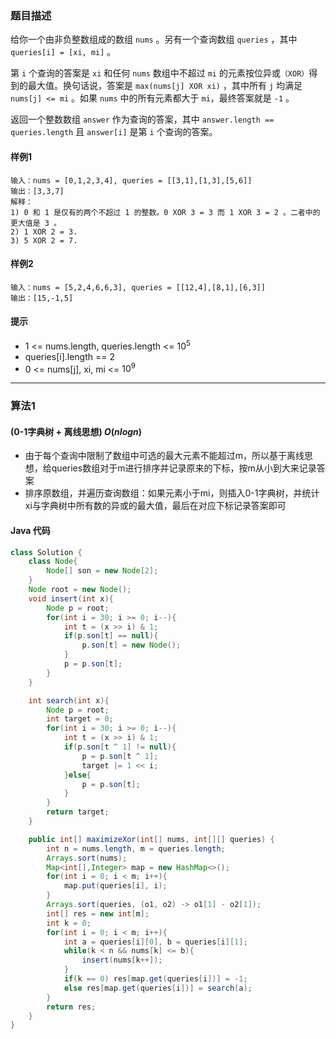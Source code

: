 ### 题目描述

给你一个由非负整数组成的数组 `nums` 。另有一个查询数组 `queries` ，其中 `queries[i] = [xi, mi]` 。

第 `i` 个查询的答案是 `xi` 和任何 `nums` 数组中不超过 `mi` 的元素按位异或`（XOR）`得到的最大值。换句话说，答案是 `max(nums[j] XOR xi)` ，其中所有 `j` 均满足 `nums[j] <= mi` 。如果 `nums` 中的所有元素都大于 `mi`，最终答案就是 `-1` 。

返回一个整数数组 `answer` 作为查询的答案，其中 `answer.length == queries.length` 且 `answer[i]` 是第 `i` 个查询的答案。

#### 样例1

```
输入：nums = [0,1,2,3,4], queries = [[3,1],[1,3],[5,6]]
输出：[3,3,7]
解释：
1) 0 和 1 是仅有的两个不超过 1 的整数。0 XOR 3 = 3 而 1 XOR 3 = 2 。二者中的更大值是 3 。
2) 1 XOR 2 = 3.
3) 5 XOR 2 = 7.
```

#### 样例2
```
输入：nums = [5,2,4,6,6,3], queries = [[12,4],[8,1],[6,3]]
输出：[15,-1,5]
```

#### 提示
* 1 <= nums.length, queries.length <= $10^5$
* queries[i].length == 2
* 0 <= nums[j], xi, mi <= $10^9$


----------

### 算法1
#### (0-1字典树 + 离线思想)  $O(nlogn)$
* 由于每个查询中限制了数组中可选的最大元素不能超过m，所以基于离线思想，给queries数组对于m进行排序并记录原来的下标，按m从小到大来记录答案
* 排序原数组，并遍历查询数组：如果元素小于mi，则插入0-1字典树，并统计xi与字典树中所有数的异或的最大值，最后在对应下标记录答案即可


#### Java 代码
```java
class Solution {
    class Node{
        Node[] son = new Node[2];
    }
    Node root = new Node();
    void insert(int x){
        Node p = root;
        for(int i = 30; i >= 0; i--){
            int t = (x >> i) & 1;
            if(p.son[t] == null){
                p.son[t] = new Node();
            }
            p = p.son[t];
        }
    }

    int search(int x){
        Node p = root;
        int target = 0;
        for(int i = 30; i >= 0; i--){
            int t = (x >> i) & 1;
            if(p.son[t ^ 1] != null){
                p = p.son[t ^ 1];
                target |= 1 << i;
            }else{
                p = p.son[t];
            }
        }
        return target;
    }

    public int[] maximizeXor(int[] nums, int[][] queries) {
        int n = nums.length, m = queries.length;
        Arrays.sort(nums);
        Map<int[],Integer> map = new HashMap<>();
        for(int i = 0; i < m; i++){
            map.put(queries[i], i);
        }
        Arrays.sort(queries, (o1, o2) -> o1[1] - o2[1]);
        int[] res = new int[m];
        int k = 0;
        for(int i = 0; i < m; i++){
            int a = queries[i][0], b = queries[i][1];
            while(k < n && nums[k] <= b){
                insert(nums[k++]);
            }
            if(k == 0) res[map.get(queries[i])] = -1;
            else res[map.get(queries[i])] = search(a);
        }
        return res;
    }
}
```